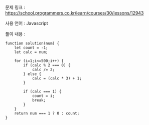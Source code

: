 문제 링크 : https://school.programmers.co.kr/learn/courses/30/lessons/12943

사용 언어 : Javascript

풀이 내용 :

```
function solution(num) {
    let count = -1;
    let calc = num;
    
    for (i=1;i<=500;i++) {
        if (calc % 2 === 0) {
            calc /= 2;
        } else {
            calc = (calc * 3) + 1;
        }
        
        if (calc === 1) {
            count = i;
            break;
        }
    }
    return num === 1 ? 0 : count;
}
```